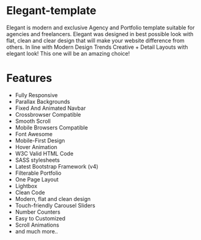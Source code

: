 # Elegant-template

Elegant is modern and exclusive Agency and Portfolio template suitable for agencies and freelancers. Elegant was designed in best possible look with flat, clean and clear design that will make your website difference from others. In line with Modern Design Trends Creative + Detail Layouts with elegant look! This one will be an amazing choice!


# Features

- Fully Responsive
- Parallax Backgrounds
- Fixed And Animated Navbar
- Crossbrowser Compatible
- Smooth Scroll
- Mobile Browsers Compatible
- Font Awesome 
- Mobile-First Design
- Hover Animation
- W3C Valid HTML Code
- SASS stylesheets
- Latest Bootstrap Framework (v4)
- Filterable Portfolio
- One Page Layout
- Lightbox
- Clean Code
- Modern, flat and clean design
- Touch-friendly Carousel Sliders
- Number Counters
- Easy to Customized
- Scroll Animations
- and much more..
